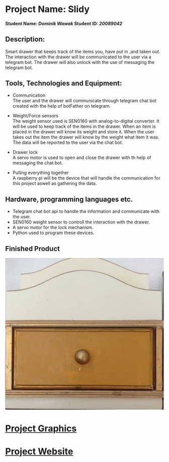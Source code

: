# Project Name: Slidy

#### Student Name: *Dominik Wawak*   Student ID: *20089042*

## Description:

Smart drawer that keeps track of the items you, have put in ,and taken out. The interaction with the drawer will be communicated to the user via a telegram bot. 
The drawer will also unlock with the use of messaging the telegram bot.

## Tools, Technologies and Equipment:

* Communication  
The user and the drawer will communicate through telegram chat bot created with the help of botFather on telegram.

* Weight/Force sensors  
The weight sensor used is SEN0160 with analog-to-digital converter.
It will be used to keep track of the items in the drawer.
When an item is placed in the drawer will know its weight and store it. When the user takes out the item the drawer will know by the weight what item it was.
The data will be reported to the user via the chat bot.

* Drawer lock  
A servo motor is used to open and close the drawer with th help of messaging the chat bot.

* Pulling everything together  
A raspberry pi will be the device that will handle the communication for this project aswell as gathering the data.



## Hardware, programming languages etc.

* Telegram chat bot api to handle the information and communicate with the user.
* SEN0160 weight sensor to controll the interaction with the drawer.
* A servo motor for the lock mechanism.
* Python used to program these devices.

## Finished Product
![](https://github.com/DominikWawak/Project2/blob/master/Presentation/Website_and_Tutorial/images/final.jpg)


# [Project Graphics](https://dominikwawak.github.io/Project2/)
 
# [Project Website](https://github.com/DominikWawak/Project2/blob/master/Presentation/Website_and_Tutorial/index.html)
